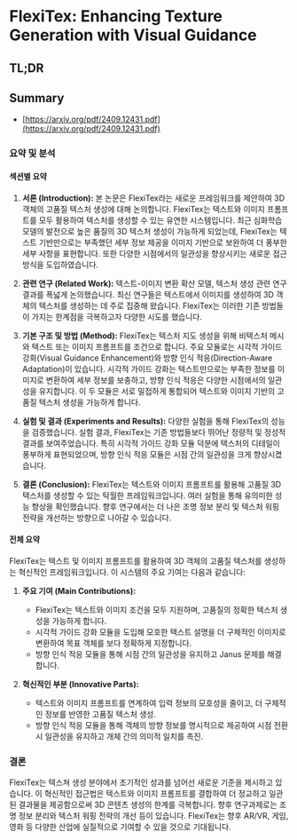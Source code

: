 # FlexiTex: Enhancing Texture Generation with Visual Guidance
## TL;DR
## Summary
- [https://arxiv.org/pdf/2409.12431.pdf](https://arxiv.org/pdf/2409.12431.pdf)

### 요약 및 분석

#### 섹션별 요약

1. **서론 (Introduction):**
   본 논문은 FlexiTex라는 새로운 프레임워크를 제안하여 3D 객체의 고품질 텍스처 생성에 대해 논의합니다. FlexiTex는 텍스트와 이미지 프롬프트를 모두 활용하여 텍스처를 생성할 수 있는 유연한 시스템입니다. 최근 심화학습 모델의 발전으로 높은 품질의 3D 텍스처 생성이 가능하게 되었는데, FlexiTex는 텍스트 기반만으로는 부족했던 세부 정보 제공을 이미지 기반으로 보완하여 더 풍부한 세부 사항을 표현합니다. 또한 다양한 시점에서의 일관성을 향상시키는 새로운 접근 방식을 도입하였습니다.

2. **관련 연구 (Related Work):**
   텍스트-이미지 변환 확산 모델, 텍스처 생성 관련 연구 결과를 폭넓게 논의했습니다. 최신 연구들은 텍스트에서 이미지를 생성하여 3D 객체의 텍스처를 생성하는 데 주로 집중해 왔습니다. FlexiTex는 이러한 기존 방법들이 가지는 한계점을 극복하고자 다양한 시도를 했습니다.

3. **기본 구조 및 방법 (Method):**
   FlexiTex는 텍스처 지도 생성을 위해 비텍스처 메시와 텍스트 또는 이미지 프롬프트를 조건으로 합니다. 주요 모듈로는 시각적 가이드 강화(Visual Guidance Enhancement)와 방향 인식 적응(Direction-Aware Adaptation)이 있습니다. 시각적 가이드 강화는 텍스트만으로는 부족한 정보를 이미지로 변환하여 세부 정보를 보충하고, 방향 인식 적응은 다양한 시점에서의 일관성을 유지합니다. 이 두 모듈은 서로 밀접하게 통합되어 텍스트와 이미지 기반의 고품질 텍스처 생성을 가능하게 합니다.

4. **실험 및 결과 (Experiments and Results):**
   다양한 실험을 통해 FlexiTex의 성능을 검증했습니다. 실험 결과, FlexiTex는 기존 방법들보다 뛰어난 정량적 및 정성적 결과를 보여주었습니다. 특히 시각적 가이드 강화 모듈 덕분에 텍스처의 디테일이 풍부하게 표현되었으며, 방향 인식 적응 모듈은 시점 간의 일관성을 크게 향상시켰습니다.

5. **결론 (Conclusion):**
   FlexiTex는 텍스트와 이미지 프롬프트를 활용해 고품질 3D 텍스처를 생성할 수 있는 탁월한 프레임워크입니다. 여러 실험을 통해 유의미한 성능 향상을 확인했습니다. 향후 연구에서는 더 나은 조명 정보 분리 및 텍스처 워핑 전략을 개선하는 방향으로 나아갈 수 있습니다.

#### 전체 요약

FlexiTex는 텍스트 및 이미지 프롬프트를 활용하여 3D 객체의 고품질 텍스처를 생성하는 혁신적인 프레임워크입니다. 이 시스템의 주요 기여는 다음과 같습니다:

1. **주요 기여 (Main Contributions):**
   - FlexiTex는 텍스트와 이미지 조건을 모두 지원하며, 고품질의 정확한 텍스처 생성을 가능하게 합니다.
   - 시각적 가이드 강화 모듈을 도입해 모호한 텍스트 설명을 더 구체적인 이미지로 변환하여 목표 객체를 보다 정확하게 지정합니다.
   - 방향 인식 적응 모듈을 통해 시점 간의 일관성을 유지하고 Janus 문제를 해결합니다.

2. **혁신적인 부분 (Innovative Parts):**
   - 텍스트와 이미지 프롬프트를 연계하여 입력 정보의 모호성을 줄이고, 더 구체적인 정보를 반영한 고품질 텍스처 생성.
   - 방향 인식 적응 모듈을 통해 객체의 방향 정보를 명시적으로 제공하여 시점 전환 시 일관성을 유지하고 개체 간의 의미적 일치를 촉진.

### 결론

FlexiTex는 텍스쳐 생성 분야에서 초기적인 성과를 넘어선 새로운 기준을 제시하고 있습니다. 이 혁신적인 접근법은 텍스트와 이미지 프롬프트를 결합하여 더 정교하고 일관된 결과물을 제공함으로써 3D 콘텐츠 생성의 한계를 극복합니다. 향후 연구과제로는 조명 정보 분리와 텍스처 워핑 전략의 개선 등이 있습니다. FlexiTex는 향후 AR/VR, 게임, 영화 등 다양한 산업에 실질적으로 기여할 수 있을 것으로 기대됩니다.